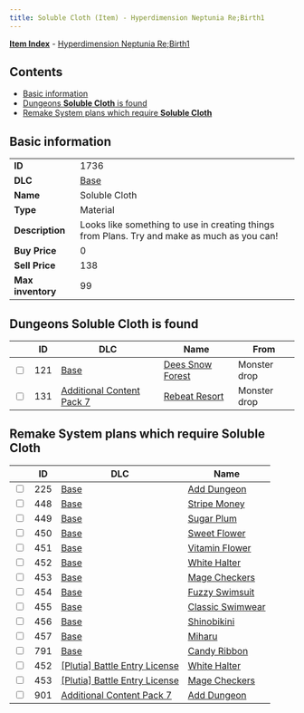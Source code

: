 ```yaml
---
title: Soluble Cloth (Item) - Hyperdimension Neptunia Re;Birth1
---
```


[**Item Index**](/neptunia/rb1/item/index.html) - [Hyperdimension Neptunia Re;Birth1](/neptunia/rb1)

## Contents

- [Basic information](#basic-information)
- [Dungeons **Soluble Cloth** is found](#dungeons-soluble-cloth-is-found)
- [Remake System plans which require **Soluble Cloth**](#remake-system-plans-which-require-soluble-cloth)

## Basic information

|   |   |
| -- | -- |
| **ID** | 1736 |
| **DLC** | [Base](/neptunia/rb1/dlc/1-base.html) |
| **Name** | Soluble Cloth |
| **Type** | Material |
| **Description** | Looks like something to use in creating things from Plans. Try and make as much as you can! |
| **Buy Price** | 0 |
| **Sell Price** | 138 |
| **Max inventory** | 99 |


## Dungeons **Soluble Cloth** is found

|    | ID | DLC | Name | From |
| -- | -- | --- | ---- | ---- |
| <input type="checkbox" id="rb1-dungeon-1-121" class="trackbox" /> | 121 | [Base](/neptunia/rb1/dlc/1-base.html) | [Dees Snow Forest](/neptunia/rb1/dungeon/1-121-dees-snow-forest.html) | Monster drop |
| <input type="checkbox" id="rb1-dungeon-16-131" class="trackbox" /> | 131 | [Additional Content Pack 7](/neptunia/rb1/dlc/16-pack7.html) | [Rebeat Resort](/neptunia/rb1/dungeon/16-131-rebeat-resort.html) | Monster drop |


## Remake System plans which require **Soluble Cloth**

|    | ID | DLC | Name |
| -- | -- | --- | ---- |
| <input type="checkbox" id="rb1-quest-1-225" class="trackbox" /> | 225 | [Base](/neptunia/rb1/dlc/1-base.html) | [Add Dungeon](/neptunia/rb1/quest/1-225-add-dungeon.html) |
| <input type="checkbox" id="rb1-quest-1-448" class="trackbox" /> | 448 | [Base](/neptunia/rb1/dlc/1-base.html) | [Stripe Money](/neptunia/rb1/quest/1-448-stripe-money.html) |
| <input type="checkbox" id="rb1-quest-1-449" class="trackbox" /> | 449 | [Base](/neptunia/rb1/dlc/1-base.html) | [Sugar Plum](/neptunia/rb1/quest/1-449-sugar-plum.html) |
| <input type="checkbox" id="rb1-quest-1-450" class="trackbox" /> | 450 | [Base](/neptunia/rb1/dlc/1-base.html) | [Sweet Flower](/neptunia/rb1/quest/1-450-sweet-flower.html) |
| <input type="checkbox" id="rb1-quest-1-451" class="trackbox" /> | 451 | [Base](/neptunia/rb1/dlc/1-base.html) | [Vitamin Flower](/neptunia/rb1/quest/1-451-vitamin-flower.html) |
| <input type="checkbox" id="rb1-quest-1-452" class="trackbox" /> | 452 | [Base](/neptunia/rb1/dlc/1-base.html) | [White Halter](/neptunia/rb1/quest/1-452-white-halter.html) |
| <input type="checkbox" id="rb1-quest-1-453" class="trackbox" /> | 453 | [Base](/neptunia/rb1/dlc/1-base.html) | [Mage Checkers](/neptunia/rb1/quest/1-453-mage-checkers.html) |
| <input type="checkbox" id="rb1-quest-1-454" class="trackbox" /> | 454 | [Base](/neptunia/rb1/dlc/1-base.html) | [Fuzzy Swimsuit](/neptunia/rb1/quest/1-454-fuzzy-swimsuit.html) |
| <input type="checkbox" id="rb1-quest-1-455" class="trackbox" /> | 455 | [Base](/neptunia/rb1/dlc/1-base.html) | [Classic Swimwear](/neptunia/rb1/quest/1-455-classic-swimwear.html) |
| <input type="checkbox" id="rb1-quest-1-456" class="trackbox" /> | 456 | [Base](/neptunia/rb1/dlc/1-base.html) | [Shinobikini](/neptunia/rb1/quest/1-456-shinobikini.html) |
| <input type="checkbox" id="rb1-quest-1-457" class="trackbox" /> | 457 | [Base](/neptunia/rb1/dlc/1-base.html) | [Miharu](/neptunia/rb1/quest/1-457-miharu.html) |
| <input type="checkbox" id="rb1-quest-1-791" class="trackbox" /> | 791 | [Base](/neptunia/rb1/dlc/1-base.html) | [Candy Ribbon](/neptunia/rb1/quest/1-791-candy-ribbon.html) |
| <input type="checkbox" id="rb1-quest-7-452" class="trackbox" /> | 452 | [[Plutia] Battle Entry License](/neptunia/rb1/dlc/7-plutia.html) | [White Halter](/neptunia/rb1/quest/7-452-white-halter.html) |
| <input type="checkbox" id="rb1-quest-7-453" class="trackbox" /> | 453 | [[Plutia] Battle Entry License](/neptunia/rb1/dlc/7-plutia.html) | [Mage Checkers](/neptunia/rb1/quest/7-453-mage-checkers.html) |
| <input type="checkbox" id="rb1-quest-16-901" class="trackbox" /> | 901 | [Additional Content Pack 7](/neptunia/rb1/dlc/16-pack7.html) | [Add Dungeon](/neptunia/rb1/quest/16-901-add-dungeon.html) |
